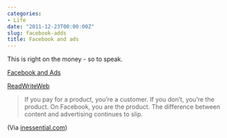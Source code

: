 ```yaml
---
categories:
- Life
date: "2011-12-23T00:00:00Z"
slug: facebook-adds
title: Facebook and ads
---
```

This is right on the money - so to speak.
  
[Facebook and Ads][inessential]
  
[ReadWriteWeb][readwriteweb]  

> If you pay for a product, you&#x2019;re a customer. If you don&#x2019;t, you&#x2019;re the product.
> On Facebook, you are the product. The difference between content and advertising continues to slip.

(Via [inessential.com][inessential 2])

[inessential]: http://inessential.com/2011/12/21/facebook_and_ads
[inessential 2]: http://inessential.com/
[readwriteweb]: http://www.readwriteweb.com/archives/facebook_wants_you_to_know_all_about_its_ads.php
